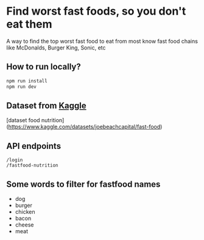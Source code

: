 # Find worst fast foods, so you don't eat them

A way to find the top worst fast food to eat from most know fast food chains like McDonalds, Burger King, Sonic, etc

## How to run locally?

```bash
npm run install
npm run dev
```

## Dataset from [Kaggle](https://www.kaggle.com/)

[dataset food nutrition] (https://www.kaggle.com/datasets/joebeachcapital/fast-food)

## API endpoints

```
/login
/fastfood-nutrition
```

## Some words to filter for fastfood names

- dog
- burger
- chicken
- bacon
- cheese
- meat
